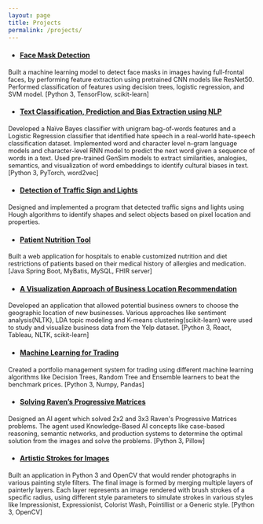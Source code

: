 ```yaml
---
layout: page
title: Projects
permalink: /projects/
---
```


- #### [Face Mask Detection](https://aditics.github.io/Face-Mask-Detection/docs)
<span style="font-size:0.9em;"> Built a machine learning model to detect face masks in images having full-frontal faces, by performing feature extraction using pretrained CNN models like ResNet50. Performed classification of features using decision trees, logistic regression, and SVM model. [Python 3, TensorFlow, scikit-learn] </span>

- #### [Text Classification, Prediction and Bias Extraction using NLP](https://tinyurl.com/rb2q6ex)
<span style="font-size:0.9em;"> Developed a Naïve Bayes classifier with unigram bag-of-words features and a Logistic Regression classifier that identified hate speech in a real-world hate-speech classification dataset. Implemented word and character level n-gram language models and character-level RNN model to predict the next word given a sequence of words in a text. Used pre-trained GenSim models to extract similarities, analogies, semantics, and visualization of word embeddings to identify cultural biases in text. [Python 3, PyTorch, word2vec] </span>

- #### [Detection of Traffic Sign and Lights](https://akrishna77.github.io/QSettlers/)
<span style="font-size:0.9em;"> Designed and implemented a program that detected traffic signs and lights using Hough algorithms to identify shapes and select objects based on pixel location and properties. </span>

- #### [Patient Nutrition Tool](https://akrishna77.github.io/visual-relationships/)
<span style="font-size:0.9em;"> Built a web application for hospitals to enable customized nutrition and diet restrictions of patients based on their medical history of allergies and medication. [Java Spring Boot, MyBatis, MySQL, FHIR server] </span>

- #### [A Visualization Approach of Business Location Recommendation](https://akrishna77.github.io/CS8903-Essence/)
<span style="font-size:0.9em;"> Developed an application that allowed potential business owners to choose the geographic location of new businesses. Various approaches like sentiment analysis(NLTK), LDA topic modeling and K-means clustering(scikit-learn) were used to study and visualize business data from the Yelp dataset. [Python 3, React, Tableau, NLTK, scikit-learn] </span>

- #### [Machine Learning for Trading](https://akrishna77.github.io/#/)
<span style="font-size:0.9em;"> Created a portfolio management system for trading using different machine learning algorithms like Decision Trees, Random Tree and Ensemble learners to beat the benchmark prices. [Python 3, Numpy, Pandas] </span>

- #### [Solving Raven’s Progressive Matrices](https://tinyurl.com/umyhpsr)
<span style="font-size:0.9em;"> Designed an AI agent which solved 2x2 and 3x3 Raven's Progressive Matrices problems. The agent used Knowledge-Based AI concepts like case-based reasoning, semantic networks, and production systems to determine the optimal solution from the images and solve the problems. [Python 3, Pillow] </span>

- #### [Artistic Strokes for Images](https://tinyurl.com/umyhpsr)
<span style="font-size:0.9em;"> Built an application in Python 3 and OpenCV that would render photographs in various painting style filters. The final image is formed by merging multiple layers of painterly layers. Each layer represents an image rendered with brush strokes of a specific radius, using different style parameters to simulate strokes in various styles like Impressionist, Expressionist, Colorist Wash, Pointillist or a Generic style. [Python 3, OpenCV] </span>
